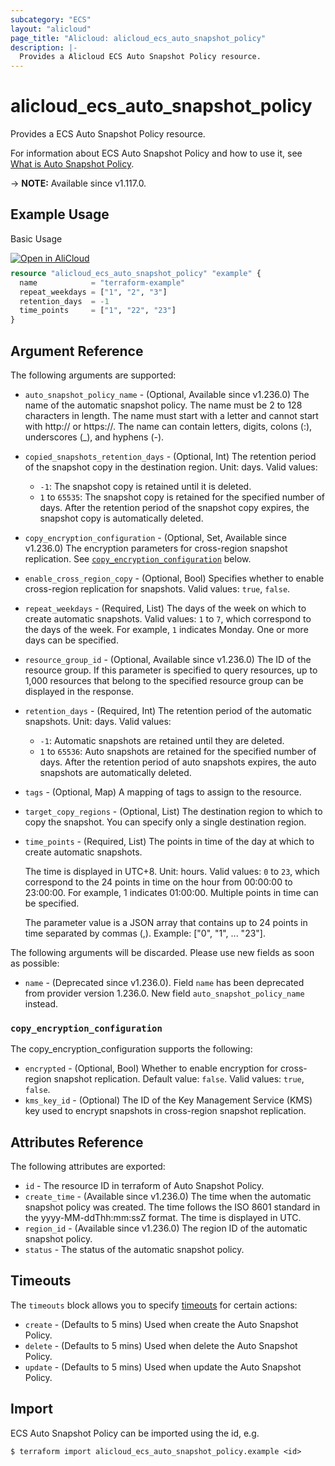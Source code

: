 ```yaml
---
subcategory: "ECS"
layout: "alicloud"
page_title: "Alicloud: alicloud_ecs_auto_snapshot_policy"
description: |-
  Provides a Alicloud ECS Auto Snapshot Policy resource.
---
```


# alicloud_ecs_auto_snapshot_policy

Provides a ECS Auto Snapshot Policy resource.

For information about ECS Auto Snapshot Policy and how to use it, see [What is Auto Snapshot Policy](https://www.alibabacloud.com/help/en/doc-detail/25527.htm).

-> **NOTE:** Available since v1.117.0.

## Example Usage

Basic Usage

<div style="display: block;margin-bottom: 40px;"><div class="oics-button" style="float: right;position: absolute;margin-bottom: 10px;">
  <a href="https://api.aliyun.com/terraform?resource=alicloud_ecs_auto_snapshot_policy&exampleId=6763b317-e12a-3836-8904-15dd975ed483827ebcb0&activeTab=example&spm=docs.r.ecs_auto_snapshot_policy.0.6763b317e1&intl_lang=EN_US" target="_blank">
    <img alt="Open in AliCloud" src="https://img.alicdn.com/imgextra/i1/O1CN01hjjqXv1uYUlY56FyX_!!6000000006049-55-tps-254-36.svg" style="max-height: 44px; max-width: 100%;">
  </a>
</div></div>

```terraform
resource "alicloud_ecs_auto_snapshot_policy" "example" {
  name            = "terraform-example"
  repeat_weekdays = ["1", "2", "3"]
  retention_days  = -1
  time_points     = ["1", "22", "23"]
}

```

## Argument Reference

The following arguments are supported:
* `auto_snapshot_policy_name` - (Optional, Available since v1.236.0) The name of the automatic snapshot policy. The name must be 2 to 128 characters in length. The name must start with a letter and cannot start with http:// or https://. The name can contain letters, digits, colons (:), underscores (_), and hyphens (-).
* `copied_snapshots_retention_days` - (Optional, Int) The retention period of the snapshot copy in the destination region. Unit: days. Valid values:
  - `-1`: The snapshot copy is retained until it is deleted.
  - `1` to `65535`: The snapshot copy is retained for the specified number of days. After the retention period of the snapshot copy expires, the snapshot copy is automatically deleted.
* `copy_encryption_configuration` - (Optional, Set, Available since v1.236.0) The encryption parameters for cross-region snapshot replication. See [`copy_encryption_configuration`](#copy_encryption_configuration) below.
* `enable_cross_region_copy` - (Optional, Bool) Specifies whether to enable cross-region replication for snapshots. Valid values: `true`, `false`.
* `repeat_weekdays` - (Required, List) The days of the week on which to create automatic snapshots. Valid values: `1` to `7`, which correspond to the days of the week. For example, `1` indicates Monday. One or more days can be specified.
* `resource_group_id` - (Optional, Available since v1.236.0) The ID of the resource group. If this parameter is specified to query resources, up to 1,000 resources that belong to the specified resource group can be displayed in the response.
* `retention_days` - (Required, Int) The retention period of the automatic snapshots. Unit: days. Valid values:
  - `-1`: Automatic snapshots are retained until they are deleted.
  - `1` to `65536`: Auto snapshots are retained for the specified number of days. After the retention period of auto snapshots expires, the auto snapshots are automatically deleted.
* `tags` - (Optional, Map) A mapping of tags to assign to the resource.
* `target_copy_regions` - (Optional, List) The destination region to which to copy the snapshot. You can specify only a single destination region.
* `time_points` - (Required, List) The points in time of the day at which to create automatic snapshots.

  The time is displayed in UTC+8. Unit: hours. Valid values: `0` to `23`, which correspond to the 24 points in time on the hour from 00:00:00 to 23:00:00. For example, 1 indicates 01:00:00. Multiple points in time can be specified.

  The parameter value is a JSON array that contains up to 24 points in time separated by commas (,). Example: ["0", "1", ... "23"].

The following arguments will be discarded. Please use new fields as soon as possible:
* `name` - (Deprecated since v1.236.0). Field `name` has been deprecated from provider version 1.236.0. New field `auto_snapshot_policy_name` instead.

### `copy_encryption_configuration`

The copy_encryption_configuration supports the following:
* `encrypted` - (Optional, Bool) Whether to enable encryption for cross-region snapshot replication. Default value: `false`. Valid values: `true`, `false`.
* `kms_key_id` - (Optional) The ID of the Key Management Service (KMS) key used to encrypt snapshots in cross-region snapshot replication.

## Attributes Reference

The following attributes are exported:
* `id` - The resource ID in terraform of Auto Snapshot Policy.
* `create_time` - (Available since v1.236.0) The time when the automatic snapshot policy was created. The time follows the ISO 8601 standard in the yyyy-MM-ddThh:mm:ssZ format. The time is displayed in UTC.
* `region_id` - (Available since v1.236.0) The region ID of the automatic snapshot policy.
* `status` - The status of the automatic snapshot policy.

## Timeouts

The `timeouts` block allows you to specify [timeouts](https://www.terraform.io/docs/configuration-0-11/resources.html#timeouts) for certain actions:
* `create` - (Defaults to 5 mins) Used when create the Auto Snapshot Policy.
* `delete` - (Defaults to 5 mins) Used when delete the Auto Snapshot Policy.
* `update` - (Defaults to 5 mins) Used when update the Auto Snapshot Policy.

## Import

ECS Auto Snapshot Policy can be imported using the id, e.g.

```shell
$ terraform import alicloud_ecs_auto_snapshot_policy.example <id>
```
